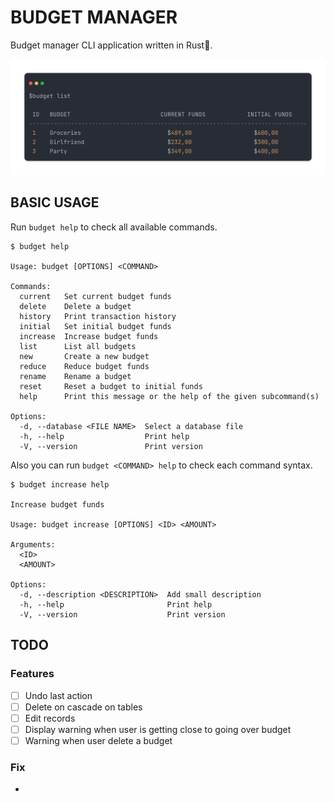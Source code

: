 # BUDGET MANAGER

Budget manager CLI application written in Rust🦀.

![Screenshot01](./doc/img/ss01.png)

## BASIC USAGE

Run `budget help` to check all available commands.

```
$ budget help

Usage: budget [OPTIONS] <COMMAND>

Commands:
  current   Set current budget funds
  delete    Delete a budget
  history   Print transaction history
  initial   Set initial budget funds
  increase  Increase budget funds
  list      List all budgets
  new       Create a new budget
  reduce    Reduce budget funds
  rename    Rename a budget
  reset     Reset a budget to initial funds
  help      Print this message or the help of the given subcommand(s)

Options:
  -d, --database <FILE NAME>  Select a database file
  -h, --help                  Print help
  -V, --version               Print version
```

Also you can run `budget <COMMAND> help` to check each command syntax.

```
$ budget increase help

Increase budget funds

Usage: budget increase [OPTIONS] <ID> <AMOUNT>

Arguments:
  <ID>      
  <AMOUNT>  

Options:
  -d, --description <DESCRIPTION>  Add small description
  -h, --help                       Print help
  -V, --version                    Print version
```

## TODO

### Features

- [ ] Undo last action
- [ ] Delete on cascade on tables
- [ ] Edit records
- [ ] Display warning when user is getting close to going over budget
- [ ] Warning when user delete a budget

### Fix

- 
